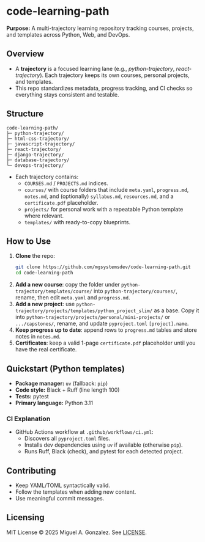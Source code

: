# code-learning-path

**Purpose:** A multi-trajectory learning repository tracking courses, projects, and templates across Python, Web, and DevOps.

## Overview
- A **trajectory** is a focused learning lane (e.g., *python-trajectory*, *react-trajectory*). Each trajectory keeps its own courses, personal projects, and templates.
- This repo standardizes metadata, progress tracking, and CI checks so everything stays consistent and testable.

## Structure
```text
code-learning-path/
├─ python-trajectory/
├─ html-css-trajectory/
├─ javascript-trajectory/
├─ react-trajectory/
├─ django-trajectory/
├─ database-trajectory/
└─ devops-trajectory/
```
- Each trajectory contains:
  - `COURSES.md` / `PROJECTS.md` indices.
  - `courses/` with course folders that include `meta.yaml`, `progress.md`, `notes.md`, and (optionally) `syllabus.md`, `resources.md`, and a `certificate.pdf` placeholder.
  - `projects/` for personal work with a repeatable Python template where relevant.
  - `templates/` with ready-to-copy blueprints.

## How to Use
1. **Clone** the repo:
   ```bash
   git clone https://github.com/mgsystemsdev/code-learning-path.git
   cd code-learning-path
   ```
2. **Add a new course**: copy the folder under `python-trajectory/templates/course/` into `python-trajectory/courses/`, rename, then edit `meta.yaml` and `progress.md`.
3. **Add a new project**: use `python-trajectory/projects/templates/python_project_slim/` as a base. Copy it into `python-trajectory/projects/personal/mini-projects/` or `.../capstones/`, rename, and update `pyproject.toml` `[project].name`.
4. **Keep progress up to date**: append rows to `progress.md` tables and store notes in `notes.md`.
5. **Certificates**: keep a valid 1-page `certificate.pdf` placeholder until you have the real certificate.

## Quickstart (Python templates)
- **Package manager:** `uv` (fallback: `pip`)
- **Code style:** Black + Ruff (line length 100)
- **Tests:** pytest
- **Primary language:** Python 3.11

### CI Explanation
- GitHub Actions workflow at `.github/workflows/ci.yml`:
  - Discovers all `pyproject.toml` files.
  - Installs dev dependencies using `uv` if available (otherwise `pip`).
  - Runs Ruff, Black (check), and pytest for each detected project.

## Contributing
- Keep YAML/TOML syntactically valid.
- Follow the templates when adding new content.
- Use meaningful commit messages.

## Licensing
MIT License © 2025 Miguel A. Gonzalez. See [LICENSE](LICENSE).
